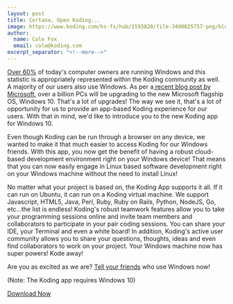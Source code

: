 ```yaml
---
layout: post
title: Cortana, Open Koding...
image: https://www.koding.com/hs-fs/hub/1593820/file-3490825757-png/blog-files/win-app-2.png?t=1475265944157&width=751&height=487&name=win-app-2.png
author:
  name: Cole Fox
  email: cole@koding.com
excerpt_separator: "<!--more-->"
---
```

<!--more-->

[Over 60%][1] of today's computer owners are running Windows and this statistic is appropriately represented within the Koding community as well. A majority of our users also use Windows. As per a[ recent blog post by Microsoft][2], over a billion PCs will be upgrading to the new Microsoft flagship OS, Windows 10. That's a lot of upgrades! The way we see it, that's a lot of opportunity for us to provide an app-based Koding experience for our users. With that in mind, we'd like to introduce you to the new Koding app for Windows 10.

Even though Koding can be run through a browser on any device, we wanted to make it that much easier to access Koding for our Windows friends. With this app, you now get the benefit of having a robust cloud-based development environment right on your Windows device! That means that you can now easily engage in Linux based software development right on your Windows machine without the need to install Linux!

No matter what your project is based on, the Koding App supports it all. If it can run on Ubuntu, it can run on a Koding virtual machine. We support Javascript, HTML5, Java, Perl, Ruby, Ruby on Rails, Python, NodeJS, Go, etc…the list is endless! Koding's robust teamwork features allow you to take your programming sessions online and invite team members and collaborators to participate in your pair coding sessions. You can share your IDE, your Terminal and even a white board! In addition, Koding's active user community allows you to share your questions, thoughts, ideas and even find collaborators to work on your project. Your Windows machine now has super powers! Kode away!

Are you as excited as we are? [Tell your friends][3] who use Windows now!

(Note: The Koding app requires Windows 10)

[Download Now][4]


[1]: http://www.w3schools.com/browsers/browsers_os.asp
[2]: https://blogs.windows.com/bloggingwindows/2015/07/02/windows-10-preparing-to-upgrade-one-billion-devices/
[3]: https://twitter.com/home?status=%40koding's%20new%20app%20makes%20linux%20development%20on%20%40windows%20a%20breeze!%20http://blog.koding.com/2015/08/windows-app/
[4]: https://www.microsoft.com/en-us/store/apps/koding/9nblggh1r9wq
